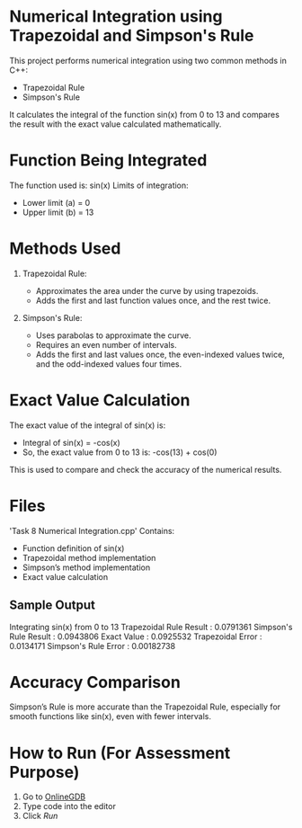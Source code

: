 # Numerical Integration using Trapezoidal and Simpson's Rule

This project performs numerical integration using two common methods in C++:
- Trapezoidal Rule
- Simpson's Rule

It calculates the integral of the function sin(x) from 0 to 13 and compares the result with the exact value calculated mathematically.

# Function Being Integrated

The function used is:
sin(x)
Limits of integration:
- Lower limit (a) = 0
- Upper limit (b) = 13

# Methods Used

1. Trapezoidal Rule:
   - Approximates the area under the curve by using trapezoids.
   - Adds the first and last function values once, and the rest twice.

2. Simpson's Rule:
   - Uses parabolas to approximate the curve.
   - Requires an even number of intervals.
   - Adds the first and last values once, the even-indexed values twice, and the odd-indexed values four times.

# Exact Value Calculation

The exact value of the integral of sin(x) is:
- Integral of sin(x) = -cos(x)
- So, the exact value from 0 to 13 is: -cos(13) + cos(0)

This is used to compare and check the accuracy of the numerical results.

# Files

'Task 8 Numerical Integration.cpp' Contains:
- Function definition of sin(x)
- Trapezoidal method implementation
- Simpson’s method implementation
- Exact value calculation

## Sample Output

Integrating sin(x) from 0 to 13
Trapezoidal Rule Result : 0.0791361
Simpson's Rule Result   : 0.0943806
Exact Value             : 0.0925532
Trapezoidal Error       : 0.0134171
Simpson's Rule Error    : 0.00182738


# Accuracy Comparison

Simpson’s Rule is more accurate than the Trapezoidal Rule, especially for smooth functions like sin(x), even with fewer intervals.

# How to Run (For Assessment Purpose)

1. Go to [OnlineGDB](https://www.onlinegdb.com/online_c++_compiler)
2. Type code into the editor
3. Click *Run*